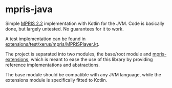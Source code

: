 # mpris-java

Simple [MPRIS 2.2](https://specifications.freedesktop.org/mpris-spec/2.2/) implementation with Kotlin for the JVM. 
Code is basically done, but largely untested. No guarantees for it to work.

A test implementation can be found in [extensions/test/xerus/mpris/MPRISPlayer.kt](extensions/test/xerus/mpris/MPRISPlayer.kt).

The project is separated into two modules, the base/root module and [mpris-extensions](extensions), which is meant to ease the use of this library by providing reference implementations and abstractions.

The base module should be compatible with any JVM language, while the extensions module is specifically fitted to Kotlin.
